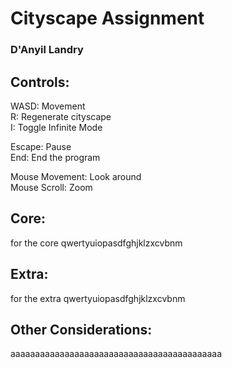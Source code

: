 # Cityscape Assignment

### D'Anyil Landry

## Controls:

WASD:           Movement\
R:              Regenerate cityscape\
I:              Toggle Infinite Mode

Escape:         Pause\
End:            End the program

Mouse Movement: Look around\
Mouse Scroll:   Zoom

## Core:

for the core qwertyuiopasdfghjklzxcvbnm

## Extra:

for the extra qwertyuiopasdfghjklzxcvbnm

## Other Considerations:

aaaaaaaaaaaaaaaaaaaaaaaaaaaaaaaaaaaaaaaaaaa